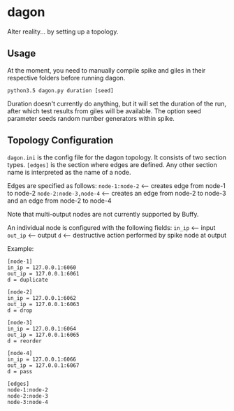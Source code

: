 # dagon

Alter reality... by setting up a topology. 

## Usage

At the moment, you need to manually compile spike and giles in their
respective folders before running dagon.

```python3.5 dagon.py duration [seed]```

Duration doesn't currently do anything, but it will set the duration of the run, 
after which test results from giles will be available. The option seed parameter
seeds random number generators within spike.

## Topology Configuration

```dagon.ini``` is the config file for the dagon topology. It consists of two
section types. ```[edges]``` is the section where edges are defined. Any other
section name is interpreted as the name of a node.

Edges are specified as follows:
```node-1:node-2``` <-- creates edge from node-1 to node-2
```node-2:node-3,node-4``` <-- creates an edge from node-2 to node-3 and an edge from node-2 to node-4

Note that multi-output nodes are not currently supported by Buffy.

An individual node is configured with the following fields:
```in_ip``` <-- input
```out_ip``` <-- output
```d``` <-- destructive action performed by spike node at output

Example:

```
[node-1]
in_ip = 127.0.0.1:6060
out_ip = 127.0.0.1:6061
d = duplicate

[node-2]
in_ip = 127.0.0.1:6062
out_ip = 127.0.0.1:6063
d = drop

[node-3]
in_ip = 127.0.0.1:6064
out_ip = 127.0.0.1:6065
d = reorder

[node-4]
in_ip = 127.0.0.1:6066
out_ip = 127.0.0.1:6067
d = pass

[edges]
node-1:node-2
node-2:node-3
node-3:node-4
```

